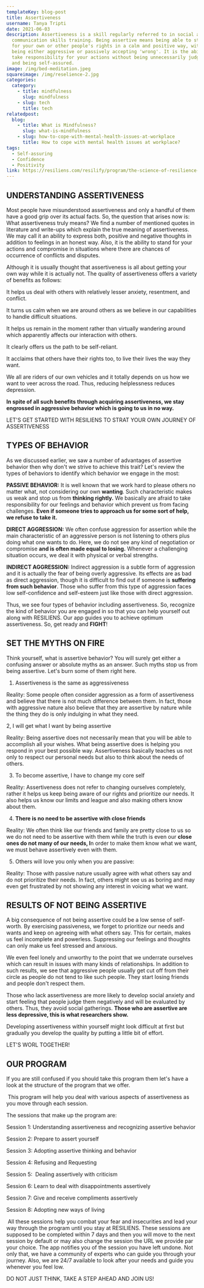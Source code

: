 ```yaml
---
templateKey: blog-post
title: Assertiveness
username: Tanya Tripti
date: 2021-06-03
description: Assertiveness is a skill regularly referred to in social and
  communication skills training. Being assertive means being able to stand up
  for your own or other people's rights in a calm and positive way, without
  being either aggressive or passively accepting 'wrong'. It is the ability to
  take responsibility for your actions without being unnecessarily judgmental,
  and being self-assured.
image: /img/bed-meditation.jpeg
squareimage: /img/reselience-2.jpg
categories:
  category:
    - title: mindfulness
      slug: mindfulness
    - slug: tech
      title: tech
relatedpost:
  blog:
    - title: What is Mindfulness?
      slug: what-is-mindfulness
    - slug: how-to-cope-with-mental-health-issues-at-workplace
      title: How to cope with mental health issues at workplace?
tags:
  - Self-assuring
  - Confidence
  - Positivity
link: https://resiliens.com/resilify/program/the-science-of-resilience-and-coping
---
```

<!--StartFragment-->

## **UNDERSTANDING ASSERTIVENESS**

Most people have misunderstood assertiveness and only a handful of them have a good grip over its actual facts. So, the question that arises now is: What assertiveness truly means? We find a number of mentioned quotes in literature and write-ups which explain the true meaning of assertiveness. We may call it an ability to express both, positive and negative thoughts in addition to feelings in an honest way. Also, it is the ability to stand for your actions and compromise in situations where there are chances of occurrence of conflicts and disputes.

Although it is usually thought that assertiveness is all about getting your own way while it is actually not. The quality of assertiveness offers a variety of benefits as follows:

It helps us deal with others with relatively lesser anxiety, resentment, and conflict.

It turns us calm when we are around others as we believe in our capabilities to handle difficult situations.

It helps us remain in the moment rather than virtually wandering around which apparently affects our interaction with others.

It clearly offers us the path to be self-reliant.

 It acclaims that others have their rights too, to live their lives the way they want.

We all are riders of our own vehicles and it totally depends on us how we want to veer across the road. Thus, reducing helplessness reduces depression.

**In spite of all such benefits through acquiring assertiveness, we stay engrossed in aggressive behavior which is going to us in no way.**

LET'S GET STARTED WITH RESILIENS TO STRAT YOUR OWN JOURNEY OF ASSERTIVENESS

## **TYPES OF BEHAVIOR**

As we discussed earlier, we saw a number of advantages of assertive behavior then why don't we strive to achieve this trait? Let's review the types of behaviors to identify which behavior we engage in the most:

**PASSIVE BEHAVIOR:** It is well known that we work hard to please others no matter what, not considering our own **wanting**. Such characteristic makes us weak and stop us from **thinking rightly.** We basically are afraid to take responsibility for our feelings and behavior which prevent us from facing challenges. **Even if someone tries to approach us for some sort of help, we refuse to take it.**

**DIRECT AGGRESSION:** We often confuse aggression for assertion while the main characteristic of an aggressive person is not listening to others plus doing what one wants to do. Here, we do not see any kind of negotiation or compromise **and is often made equal to losing.** Whenever a challenging situation occurs, we deal it with physical or verbal strengths. 

**INDIRECT AGGRESSION:** Indirect aggression is a subtle form of aggression and it is actually the fear of being overly aggressive. Its effects are as bad as direct aggression, though it is difficult to find out if someone is **suffering from such behavior**. Those who suffer from this type of aggression faces low self-confidence and self-esteem just like those with direct aggression.   

Thus, we see four types of behavior including assertiveness. So, recognize the kind of behavior you are engaged in so that you can help yourself out along with RESILIENS. Our app guides you to achieve optimum assertiveness. So, get ready and  **FIGHT**! 

## **SET THE MYTHS ON FIRE**

Think yourself, what is assertive behavior? You will surely get either a confusing answer or absolute myths as an answer. Such myths stop us from being assertive. Let's burn some of them right here.

1. Assertiveness is the same as aggressiveness

Reality: Some people often consider aggression as a form of assertiveness and believe that there is not much difference between them. In fact, those with aggressive nature also believe that they are assertive by nature while the thing they do is only indulging in what they need. 

2, I will get what I want by being assertive

Reality: Being assertive does not necessarily mean that you will be able to accomplish all your wishes. What being assertive does is helping you respond in your best possible way. Assertiveness basically teaches us not only to respect our personal needs but also to think about the needs of others.

3. To become assertive, I have to change my core self

Reality: Assertiveness does not refer to changing ourselves completely, rather it helps us keep being aware of our rights and prioritize our needs. It also helps us know our limits and league and also making others know about them.

4. **There is no need to be assertive with close friends**

Reality: We often think like our friends and family are pretty close to us so we do not need to be assertive with them while the truth is even our **close ones do not many of our needs, I**n order to make them know what we want, we must behave assertively even with them.

5. Others will love you only when you are passive:

Reality: Those with passive nature usually agree with what others say and do not prioritize their needs. In fact, others might see us as boring and may even get frustrated by not showing any interest in voicing what we want.

## **RESULTS OF NOT BEING ASSERTIVE**

A big consequence of not being assertive could be a low sense of self-worth. By exercising passiveness, we forget to prioritize our needs and wants and keep on agreeing with what others say. This for certain, makes us feel incomplete and powerless. Suppressing our feelings and thoughts can only make us feel stressed and anxious.

We even feel lonely and unworthy to the point that we underrate ourselves which can result in issues with many kinds of relationships. In addition to such results, we see that aggressive people usually get cut off from their circle as people do not tend to like such people. They start losing friends and people don't respect them.

Those who lack assertiveness are more likely to develop social anxiety and start feeling that people judge them negatively and will be evaluated by others. Thus, they avoid social gatherings. **Those who are assertive are less depressive, this is what researchers show.** 

Developing assertiveness within yourself might look difficult at first but gradually you develop the quality by putting a little bit of effort.

LET'S WORL TOGETHER!

## OUR PROGRAM

If you are still confused if you should take this program them let's have a look at the structure of the program that we offer. 

 This program will help you deal with various aspects of assertiveness as you move through each session.

The sessions that make up the program are: 

Session 1: Understanding assertiveness and recognizing assertive behavior

Session 2: Prepare to assert yourself

Session 3: Adopting assertive thinking and behavior

Session 4: Refusing and Requesting

Session 5:  Dealing assertively with criticism

Session 6: Learn to deal with disappointments assertively

Session 7: Give and receive compliments assertively

Session 8: Adopting new ways of living

 All these sessions help you combat your fear and insecurities and lead your way through the program until you stay at RESILIENS. These sessions are supposed to be completed within 7 days and then you will move to the next session by default or may also change the session the URL we provide par your choice. The app notifies you of the session you have left undone. Not only that, we have a community of experts who can guide you through your journey. Also, we are 24/7 available to look after your needs and guide you whenever you feel low.

DO NOT JUST THINK, TAKE A STEP AHEAD AND JOIN US!

<!--EndFragment-->